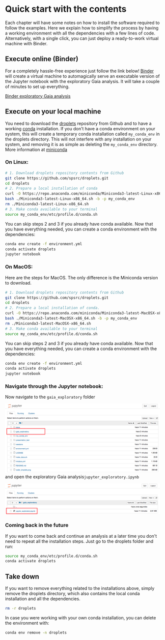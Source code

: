 # Quick start with the contents

Each chapter will have some notes on how to install the software required to
follow the examples. Here we explain how to simplify the process by having a
working environment with all the dependencies with a few lines of code.
Alternatively, with a single click, you can just deploy a ready-to-work virtual
machine with Binder.

## Execute online (Binder)

For a completely hassle-free experience just follow the link below! [Binder](https://mybinder.org/) will create a virtual machine to automagically serve an executable version of the Jupyter notebook with the exploratory Gaia analysis. It will take a couple of minutes to set up everything.

[Binder exploratory Gaia analysis](https://mybinder.org/v2/gh/spsrc/droplets/master?filepath=gaia_exploratory%2Fjupyter_exploratory.ipynb)


## Execute on your local machine

You need to download the [droplets](https://github.com/spsrc/droplets) repository from Github and to have a working [conda](https://docs.conda.io/en/latest/) installation. If you don't have a conda environment on your system, this will create a temporary conda installation called `my_conda_env` in the droplets directory. This will not interfere with any installation on your system, and removing it is as simple as deleting the `my_conda_env` directory. More information at [miniconda](https://docs.conda.io/en/latest/miniconda.html)

### On Linux:

```bash
# 1. Download droplets repository contents from Github
git clone https://github.com/spsrc/droplets.git
cd droplets
# 2. Prepare a local installation of conda
curl -O https://repo.anaconda.com/miniconda/Miniconda3-latest-Linux-x86_64.sh
bash ./Miniconda3-latest-Linux-x86_64.sh -b -p my_conda_env
rm ./Miniconda3-latest-Linux-x86_64.sh
# 3. Make conda available to your terminal
source my_conda_env/etc/profile.d/conda.sh
```
You can skip steps 2 and 3 if you already have conda available. Now that you have everything needed, you can create a conda environment with the dependencies:
```bash
conda env create -f environment.yml
conda activate droplets
jupyter notebook
```

### On MacOS:
Here are the steps for MacOS. The only difference is the Miniconda version to download.
```bash
# 1. Download droplets repository contents from Github
git clone https://github.com/spsrc/droplets.git
cd droplets
# 2. Prepare a local installation of conda.
curl -O https://repo.anaconda.com/miniconda/Miniconda3-latest-MacOSX-x86_64.sh
bash ./Miniconda3-latest-MacOSX-x86_64.sh -b -p my_conda_env
rm ./Miniconda3-latest-MacOSX-x86_64.sh
# 3. Make conda available to your terminal
source my_conda_env/etc/profile.d/conda.sh
```

You can skip steps 2 and 3 if you already have conda available. Now that you have everything needed, you can create a conda environment with the dependencies:
```bash
conda env create -f environment.yml
conda activate droplets
jupyter notebook
```

### Navigate through the Jupyter notebook:
Now navigate to the ```gaia_exploratory``` folder

![](images/quickstart_navigatenotebook_1.png)
and open the exploratory Gaia analysis```jupyter_exploratory.ipynb``` 

![](images/quickstart_navigatenotebook_2.png)

### Coming back in the future

If you want to come back and continue an analysis at a later time you don't need to repeat all the installation steps. Just go to the droplets folder and run:

```bash
source my_conda_env/etc/profile.d/conda.sh
conda activate droplets
```

## Take down

If you want to remove everything related to the installations above, simply remove the droplets directory, which also contains the local conda installation and all the dependencies.

```bash
rm -r droplets
```

In case you were working with your own conda installation, you can delete the environment with:

```bash
conda env remove -n droplets
```

